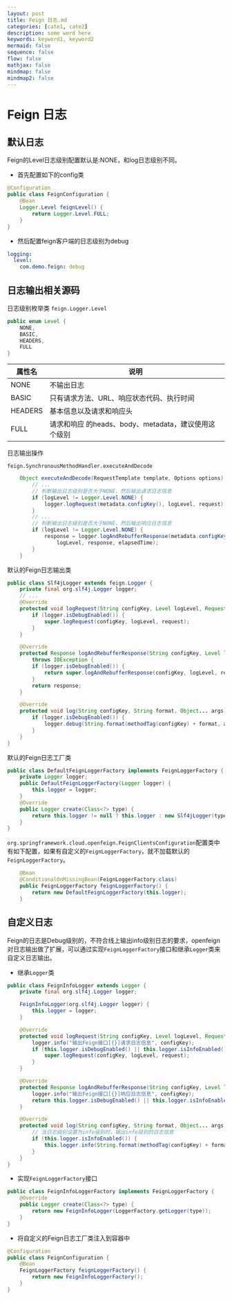 ```yaml
---
layout: post
title: Feign 日志.md
categories: [cate1, cate2]
description: some word here
keywords: keyword1, keyword2
mermaid: false
sequence: false
flow: false
mathjax: false
mindmap: false
mindmap2: false
---
```

# Feign 日志

## 默认日志
Feign的Level日志级别配置默认是:NONE，和log日志级别不同。

- 首先配置如下的config类
```java
@Configuration
public class FeignConfiguration {
    @Bean
    Logger.Level feignLevel() {
        return Logger.Level.FULL;
    }
}
```

- 然后配置feign客户端的日志级别为debug
```yaml
logging:
  level:
    com.demo.feign: debug
```

## 日志输出相关源码

日志级别枚举类 `feign.Logger.Level`
```java
public enum Level {
    NONE,
    BASIC,
    HEADERS,
    FULL
}
```

| 属性名  | 说明                                                 |
| ------- | ---------------------------------------------------- |
| NONE    | 不输出日志                                           |
| BASIC   | 只有请求方法、URL、响应状态代码、执行时间            |
| HEADERS | 基本信息以及请求和响应头                             |
| FULL    | 请求和响应 的heads、body、metadata，建议使用这个级别 |

日志输出操作

`feign.SynchronousMethodHandler.executeAndDecode`
```java
    Object executeAndDecode(RequestTemplate template, Options options) throws Throwable {
        // ...
        // 判断输出日志级别是否大于NONE，然后输出请求日志信息
        if (logLevel != Logger.Level.NONE) {
            logger.logRequest(metadata.configKey(), logLevel, request);
        }
        // ...
        // 判断输出日志级别是否大于NONE，然后输出响应日志信息
        if (logLevel != Logger.Level.NONE) {
            response = logger.logAndRebufferResponse(metadata.configKey(), 
                logLevel, response, elapsedTime);
        }
    }
```

默认的Feign日志输出类

```java
public class Slf4jLogger extends feign.Logger {    
    private final org.slf4j.Logger logger;
    // ...
    @Override
    protected void logRequest(String configKey, Level logLevel, Request request) {
        if (logger.isDebugEnabled()) {
            super.logRequest(configKey, logLevel, request);
        }
    }

    @Override
    protected Response logAndRebufferResponse(String configKey, Level logLevel, Response response, long elapsedTime)
        throws IOException {
        if (logger.isDebugEnabled()) {
            return super.logAndRebufferResponse(configKey, logLevel, response, elapsedTime);
        }
        return response;
    }

    @Override
    protected void log(String configKey, String format, Object... args) {
        if (logger.isDebugEnabled()) {
            logger.debug(String.format(methodTag(configKey) + format, args));
        }
    }
}
```

默认的Feign日志工厂类
```java
public class DefaultFeignLoggerFactory implements FeignLoggerFactory {
	private Logger logger;
	public DefaultFeignLoggerFactory(Logger logger) {
		this.logger = logger;
	}
	@Override
	public Logger create(Class<?> type) {
		return this.logger != null ? this.logger : new Slf4jLogger(type);
	}
}
```

`org.springframework.cloud.openfeign.FeignClientsConfiguration`配置类中有如下配置，如果有自定义的`FeignLoggerFactory`，就不加载默认的`FeignLoggerFactory`。
```java
	@Bean
	@ConditionalOnMissingBean(FeignLoggerFactory.class)
	public FeignLoggerFactory feignLoggerFactory() {
		return new DefaultFeignLoggerFactory(this.logger);
	}
```

## 自定义日志

Feign的日志是Debug级别的，不符合线上输出info级别日志的要求，openfeign对日志输出做了扩展，可以通过实现`FeignLoggerFactory`接口和继承`Logger`类来自定义日志输出。

- 继承`Logger`类
```java
public class FeignInfoLogger extends Logger {
    private final org.slf4j.Logger logger;

    FeignInfoLogger(org.slf4j.Logger logger) {
        this.logger = logger;
    }

    @Override
    protected void logRequest(String configKey, Level logLevel, Request request) {
        logger.info("输出Feign接口[{}]请求日志信息", configKey);
        if (this.logger.isDebugEnabled() || this.logger.isInfoEnabled()) {
            super.logRequest(configKey, logLevel, request);
        }
    }

    @Override
    protected Response logAndRebufferResponse(String configKey, Level logLevel, Response response, long elapsedTime) throws IOException {
        logger.info("输出Feign接口[{}]响应日志信息", configKey);
        return this.logger.isDebugEnabled() || this.logger.isInfoEnabled() ? super.logAndRebufferResponse(configKey, logLevel, response, elapsedTime) : response;
    }

    @Override
    protected void log(String configKey, String format, Object... args) {
        // 当日志级别设置为info级别时，输出info级别的日志信息
        if (this.logger.isInfoEnabled()) {
            this.logger.info(String.format(methodTag(configKey) + format, args));
        }
    }
}
```

- 实现`FeignLoggerFactory`接口
```java
public class FeignInfoLoggerFactory implements FeignLoggerFactory {
    @Override
    public Logger create(Class<?> type) {
        return new FeignInfoLogger(LoggerFactory.getLogger(type));
    }
}
```

- 将自定义的Feign日志工厂类注入到容器中
```java
@Configuration
public class FeignConfiguration {
    @Bean
    FeignLoggerFactory feignLoggerFactory() {
        return new FeignInfoLoggerFactory();
    }
}
```